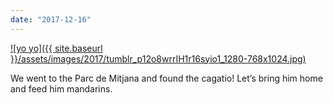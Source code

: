 ```yaml
---
date: "2017-12-16"
---
```


[![yo yo]({{ site.baseurl }}/assets/images/2017/tumblr_p12o8wrrIH1r16syio1_1280-768x1024.jpg)](https://mananamanana.com/ohpiglet/wp-content/uploads/2017/12/tumblr_p12o8wrrIH1r16syio1_1280.jpg)

We went to the Parc de Mitjana and found the cagatio! Let’s bring him home and feed him mandarins.
